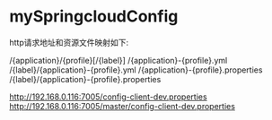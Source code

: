 # mySpringcloudConfig


http请求地址和资源文件映射如下:

/{application}/{profile}[/{label}]
/{application}-{profile}.yml
/{label}/{application}-{profile}.yml
/{application}-{profile}.properties
/{label}/{application}-{profile}.properties


http://192.168.0.116:7005/config-client-dev.properties
http://192.168.0.116:7005/master/config-client-dev.properties
